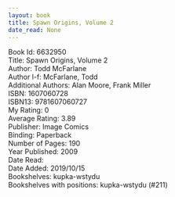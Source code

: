 ```yaml
---
layout: book
title: Spawn Origins, Volume 2
date_read: None
---
```


Book Id: 6632950<br />
Title: Spawn Origins, Volume 2<br />
Author: Todd McFarlane<br />
Author l-f: McFarlane, Todd<br />
Additional Authors: Alan Moore, Frank Miller<br />
ISBN: 1607060728<br />
ISBN13: 9781607060727<br />
My Rating: 0<br />
Average Rating: 3.89<br />
Publisher: Image Comics<br />
Binding: Paperback<br />
Number of Pages: 190<br />
Year Published: 2009<br />
Date Read: <br />
Date Added: 2019/10/15<br />
Bookshelves: kupka-wstydu<br />
Bookshelves with positions: kupka-wstydu (#211)<br />

